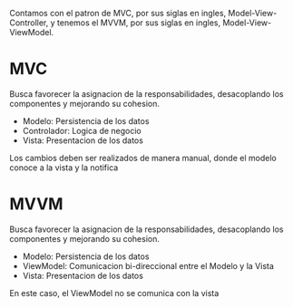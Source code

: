 Contamos con el patron de MVC, por sus siglas en ingles, Model-View-Controller, y tenemos el MVVM, por sus siglas en ingles, Model-View-ViewModel.

# MVC

Busca favorecer la asignacion de la responsabilidades, desacoplando los componentes y mejorando su cohesion.

- Modelo: Persistencia de los datos  
- Controlador: Logica de negocio
- Vista: Presentacion de los datos 

Los cambios deben ser realizados de manera manual, donde el modelo conoce a la vista y la notifica
# MVVM

Busca favorecer la asignacion de la responsabilidades, desacoplando los componentes y mejorando su cohesion.

- Modelo: Persistencia de los datos
- ViewModel: Comunicacion bi-direccional entre el Modelo y la Vista
- Vista: Presentacion de los datos 

En este caso, el ViewModel no se comunica con la vista

